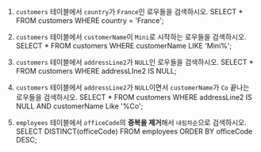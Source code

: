 1. `customers` 테이블에서 `country`가 `France`인 로우들을 검색하시오.
   SELECT * FROM customers WHERE country = 'France';

2. `customers` 테이블에서 `customerName`이 `Mini`로 시작하는 로우들을 검색하시오.
   SELECT * FROM customers WHERE customerName LIKE 'Mini%';

3. `customers` 테이블에서 `addressLine2`가 `NULL`인 로우들을 검색하시오.
   SELECT * FROM customers WHERE addressLIne2 IS NULL;

4. `customers` 테이블에서 `addressLine2`가 `NULL`이면서 `customerName`가 `Co` 끝나는 로우들을 검색하시오.
   SELECT * FROM customers WHERE addressLine2 IS NULL AND customerName Like '%Co';

5. `employees` 테이블에서 `officeCode`의 **중복을 제거**해서 `내림차순`으로 검색하시오.
   SELECT DISTINCT(officeCode) FROM employees ORDER BY officeCode DESC;